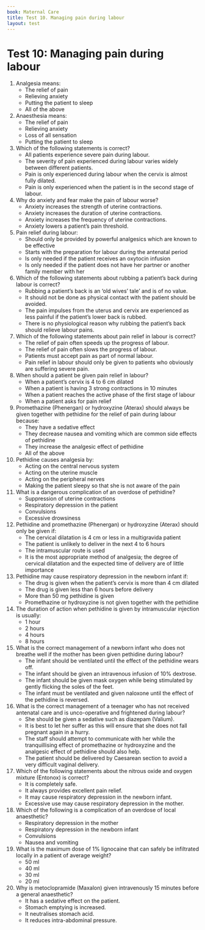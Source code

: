 ```yaml
---
book: Maternal Care
title: Test 10. Managing pain during labour
layout: test
---
```


# Test 10: Managing pain during labour

1.	Analgesia means:
	+	The relief of pain
	-	Relieving anxiety
	-	Putting the patient to sleep
	-	All of the above
2.	Anaesthesia means:
	-	The relief of pain
	-	Relieving anxiety
	+	Loss of all sensation
	-	Putting the patient to sleep
3.	Which of the following statements is correct?
	-	All patients experience severe pain during labour.
	+	The severity of pain experienced during labour varies widely between different patients.
	-	Pain is only experienced during labour when the cervix is almost fully dilated.
	-	Pain is only experienced when the patient is in the second stage of labour.
4.	Why do anxiety and fear make the pain of labour worse?
	-	Anxiety increases the strength of uterine contractions.
	-	Anxiety increases the duration of uterine contractions.
	-	Anxiety increases the frequency of uterine contractions.
	+	Anxiety lowers a patient’s pain threshold.
5.	Pain relief during labour:
	-	Should only be provided by powerful analgesics which are known to be effective
	+	Starts with the preparation for labour during the antenatal period
	-	Is only needed if the patient receives an oxytocin infusion
	-	Is only needed if the patient does not have her partner or another family member with her
6.	Which of the following statements about rubbing a patient’s back during labour is correct?
	-	Rubbing a patient’s back is an ‘old wives’ tale’ and is of no value.
	-	It should not be done as physical contact with the patient should be avoided.
	+	The pain impulses from the uterus and cervix are experienced as less painful if the patient’s lower back is rubbed.
	-	There is no physiological reason why rubbing the patient’s back should relieve labour pains.
7.	Which of the following statements about pain relief in labour is correct?
	+	The relief of pain often speeds up the progress of labour.
	-	The relief of pain often slows the progress of labour.
	-	Patients must accept pain as part of normal labour.
	-	Pain relief in labour should only be given to patients who obviously are suffering severe pain.
8.	When should a patient be given pain relief in labour?
	-	When a patient’s cervix is 4 to 6 cm dilated
	-	When a patient is having 3 strong contractions in 10 minutes
	-	When a patient reaches the active phase of the first stage of labour
	+	When a patient asks for pain relief
9.	Promethazine (Phenergan) or hydroxyzine (Aterax) should always be given together with pethidine for the relief of pain during labour because:
	-	They have a sedative effect
	-	They decrease nausea and vomiting which are common side effects of pethidine
	-	They increase the analgesic effect of pethidine
	+	All of the above
10.	Pethidine causes analgesia by:
	+	Acting on the central nervous system
	-	Acting on the uterine muscle
	-	Acting on the peripheral nerves
	-	Making the patient sleepy so that she is not aware of the pain
11.	What is a dangerous complication of an overdose of pethidine?
	-	Suppression of uterine contractions
	+	Respiratory depression in the patient
	-	Convulsions
	-	Excessive drowsiness
12.	Pethidine and promethazine (Phenergan) or hydroxyzine (Aterax) should only be given if:
	-	The cervical dilatation is 4 cm or less in a multigravida patient
	-	The patient is unlikely to deliver in the next 4 to 6 hours
	-	The intramuscular route is used
	+	It is the most appropriate method of analgesia; the degree of cervical dilatation and the expected time of delivery are of little importance
13.	Pethidine may cause respiratory depression in the newborn infant if:
	-	The drug is given when the patient’s cervix is more than 4 cm dilated
	+	The drug is given less than 6 hours before delivery
	-	More than 50 mg pethidine is given
	-	Promethazine or hydroxyzine is not given together with the pethidine
14.	The duration of action when pethidine is given by intramuscular injection is usually:
	-	1 hour
	-	2 hours
	+	4 hours
	-	8 hours
15.	What is the correct management of a newborn infant who does not breathe well if the mother has been given pethidine during labour?
	-	The infant should be ventilated until the effect of the pethidine wears off.
	-	The infant should be given an intravenous infusion of 10% dextrose.
	-	The infant should be given mask oxygen while being stimulated by gently flicking the soles of the feet.
	+	The infant must be ventilated and given naloxone until the effect of the pethidine is reversed.
16.	What is the correct management of a teenager who has not received antenatal care and is unco-operative and frightened during labour?
	-	She should be given a sedative such as diazepam (Valium).
	-	It is best to let her suffer as this will ensure that she does not fall pregnant again in a hurry.
	+	The staff should attempt to communicate with her while the tranquillising effect of promethazine or hydroxyzine and the analgesic effect of pethidine should also help.
	-	The patient should be delivered by Caesarean section to avoid a very difficult vaginal delivery.
17.	Which of the following statements about the nitrous oxide and oxygen mixture (Entonox) is correct?
	+	It is completely safe.
	-	It always provides excellent pain relief.
	-	It may cause respiratory depression in the newborn infant.
	-	Excessive use may cause respiratory depression in the mother.
18.	Which of the following is a complication of an overdose of local anaesthetic?
	-	Respiratory depression in the mother
	-	Respiratory depression in the newborn infant
	+	Convulsions
	-	Nausea and vomiting
19.	What is the maximum dose of 1% lignocaine that can safely be infiltrated locally in a patient of average weight?
	-	50 ml
	-	40 ml
	-	30 ml
	+	20 ml
20.	Why is metoclopramide (Maxalon) given intravenously 15 minutes before a general anaesthetic?
	-	It has a sedative effect on the patient.
	+	Stomach emptying is increased.
	-	It neutralises stomach acid.
	-	It reduces intra-abdominal pressure.
